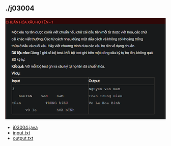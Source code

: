## ./j03004
![alt text](image.png)

- [j03004.java](j03004.java)
- [input.txt](input.txt)
- [output.txt](output.txt)
